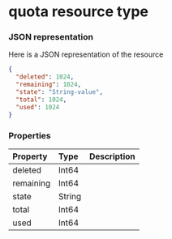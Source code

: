 # quota resource type



### JSON representation

Here is a JSON representation of the resource

<!-- {
  "blockType": "resource",
  "optionalProperties": [

  ],
  "@odata.type": "microsoft.graph.quota"
}-->

```json
{
  "deleted": 1024,
  "remaining": 1024,
  "state": "String-value",
  "total": 1024,
  "used": 1024
}

```
### Properties
| Property	   | Type	|Description|
|:---------------|:--------|:----------|
|deleted|Int64||
|remaining|Int64||
|state|String||
|total|Int64||
|used|Int64||

<!-- uuid: 3c05526b-cdad-499a-a2de-11f495a16d16
2015-10-19 09:07:25 UTC -->
<!-- {
  "type": "#page.annotation",
  "description": "quota resource",
  "keywords": "",
  "section": "documentation",
  "tocPath": ""
}-->